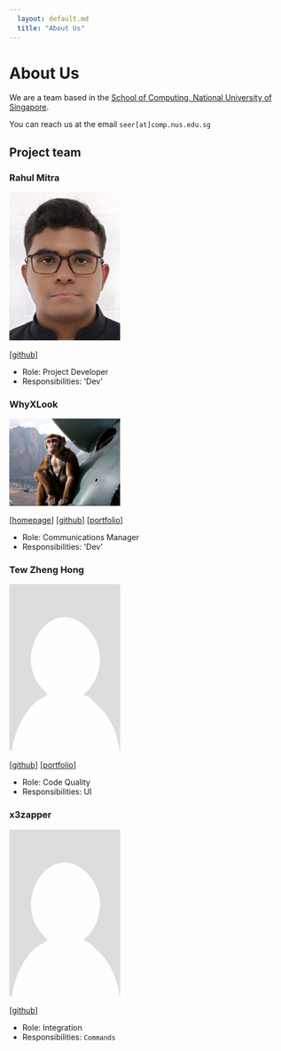 ```yaml
---
  layout: default.md
  title: "About Us"
---
```


# About Us

We are a team based in the [School of Computing, National University of Singapore](http://www.comp.nus.edu.sg).

You can reach us at the email `seer[at]comp.nus.edu.sg`

## Project team

### Rahul Mitra

<img src="images/rah-rah-mitra.png" width="200px">

[[github](https://github.com/rah-rah-mitra)]

* Role: Project Developer
* Responsibilities: 'Dev'

### WhyXLook

<img src="images/whyxlook.png" width="200px">

[[homepage](NONE)]
[[github](https://github.com/WhyXLook)]
[[portfolio](NONE)]

* Role: Communications Manager
* Responsibilities: 'Dev'

### Tew Zheng Hong

<img src="images/tyuzuwu.png" width="200px">

[[github](http://github.com/tyuzuwu)]
[[portfolio](team/johndoe.md)]

* Role: Code Quality
* Responsibilities: UI

### x3zapper

<img src="images/x3zapper.png" width="200px">

[[github](https://github.com/x3zapper)]

* Role: Integration
* Responsibilities: `Commands`
